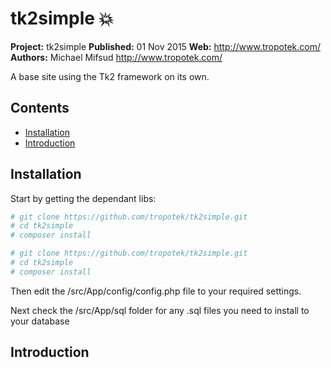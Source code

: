 # tk2simple :boom: 

__Project:__ tk2simple 
__Published:__ 01 Nov 2015
__Web:__ <http://www.tropotek.com/>  
__Authors:__ Michael Mifsud <http://www.tropotek.com/>  
  
A base site using the Tk2 framework on its own.

## Contents

- [Installation](#installation)
- [Introduction](#introduction)


## Installation

Start by getting the dependant libs:
```bash
# git clone https://github.com/tropotek/tk2simple.git
# cd tk2simple
# composer install
```

~~~bash
# git clone https://github.com/tropotek/tk2simple.git
# cd tk2simple
# composer install
~~~


Then edit the /src/App/config/config.php file to your required settings.

Next check the /src/App/sql folder for any .sql files you need to install to your database

## Introduction

